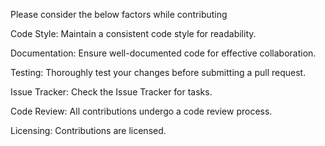 Please consider the below factors while contributing

 Code Style:
 Maintain a consistent code style for readability.
 
 Documentation:
 Ensure well-documented code for effective collaboration.
 
 Testing:
 Thoroughly test your changes before submitting a pull request.
 
 Issue Tracker:
 Check the Issue Tracker for tasks.
 
 Code Review:
 All contributions undergo a code review process.
 
 Licensing:
 Contributions are licensed.
